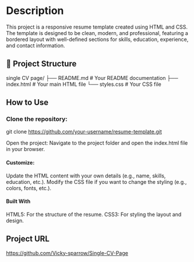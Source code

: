 # Description
This project is a responsive resume template created using HTML and CSS. The template is designed to be clean, modern, and professional, featuring a bordered layout with well-defined sections for skills, education, experience, and contact information.

## 📂 Project Structure  
single CV page/
├── README.md     # Your README documentation
├── index.html    # Your main HTML file
└── styles.css    # Your CSS file

## How to Use
### Clone the repository:
git clone https://github.com/your-username/resume-template.git

Open the project:
Navigate to the project folder and open the index.html file in your browser.

#### Customize:

Update the HTML content with your own details (e.g., name, skills, education, etc.).
Modify the CSS file if you want to change the styling (e.g., colors, fonts, etc.).

#### Built With
HTML5: For the structure of the resume.
CSS3: For styling the layout and design.

## Project URL
https://github.com/Vicky-sparrow/Single-CV-Page
